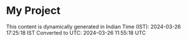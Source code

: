 # My Project

This content is dynamically generated in Indian Time (IST): 2024-03-26 17:25:18 IST
Converted to UTC: 2024-03-26 11:55:18 UTC
